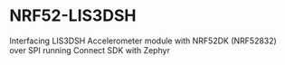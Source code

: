 # NRF52-LIS3DSH
Interfacing LIS3DSH Accelerometer module with NRF52DK (NRF52832) over SPI running Connect SDK with Zephyr 
